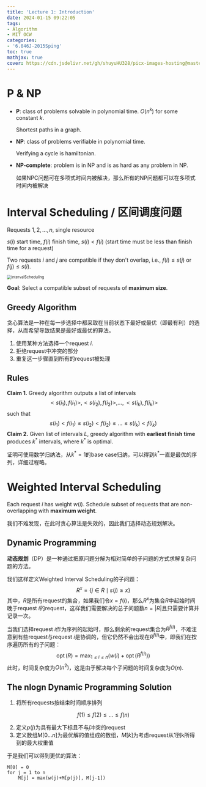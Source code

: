```yaml
---
title: 'Lecture 1: Introduction'
date: 2024-01-15 09:22:05
tags:
- Algorithm
- MIT OCW
categories:
- '6.046J-2015Sping'
toc: true
mathjax: true
cover: https://cdn.jsdelivr.net/gh/shuyuHU328/picx-images-hosting@master/image.66p91tli38s0.webp
---
```


# P & NP

- **P**: class of problems solvable in polynomial time. $O(n^k)$ for some constant $k$. 

  Shortest paths in a graph.

- **NP**: class of problems verifiable in polynomial time. 

  Verifying a cycle is hamiltonian.

- **NP-complete**: problem is in NP and is as hard as any problem in NP.

  如果NPC问题可在多项式时间内被解决，那么所有的NP问题都可以在多项式时间内被解决

# Interval Scheduling / 区间调度问题

Requests $1,2, . . . , n$, single resource

$s(i)$ start time, $f(i)$ finish time, $s(i) < f(i)$ (start time must be less than finish time for a request)

Two requests $i$ and $j$ are compatible if they don't overlap, i.e., $f(i) \le s(j)$ or $f(j) \le s(i)$.

<img src="https://cdn.jsdelivr.net/gh/shuyuHU328/picx-images-hosting@master/intervalScheduling.5vmv6e5bjes0.png" alt="intervalScheduling" style="zoom:70%;" />

**Goal**: Select a compatible subset of requests of **maximum size**.

## Greedy Algorithm

贪心算法是一种在每一步选择中都采取在当前状态下最好或最优（即最有利）的选择，从而希望导致结果是最好或最优的算法。

1. 使用某种方法选择一个request $i$.
2. 拒绝request中冲突的部分
3. 重复这一步骤直到所有的request被处理

## Rules

**Claim 1.** Greedy algorithm outputs a list of intervals
$$
< s(i_1), f(i_1)>, < s(i_2), f(i_2)>, . . . , < s(i_k), f(i_k) >
$$
such that
$$
s\left(i_{1}\right)<f\left(i_{1}\right) \leq s\left(i_{2}\right)<f\left(i_{2}\right) \leq \ldots \leq s\left(i_{k}\right)<f\left(i_{k}\right)
$$
**Claim 2.** Given list of intervals $L$, greedy algorithm with **earliest finish time** produces $k^\ast$ intervals, where $k^\ast$ is optimal.

证明可使用数学归纳法，从$k^\ast=1$的base case归纳，可以得到$k^\ast$一直是最优的序列，详细过程略。

# Weighted Interval Scheduling

Each request $i$ has weight $w(i)$. Schedule subset of requests that are non-overlapping with **maximum weight**.

我们不难发现，在此时贪心算法是失效的，因此我们选择动态规划解决。

## Dynamic Programming

**动态规划**（DP）是一种通过把原问题分解为相对简单的子问题的方式求解复杂问题的方法。

我们这样定义Weighted Interval Scheduling的子问题：
$$
R^{x}=\{j \in R \mid s(j) \geq x\}
$$
其中，$R$是所有request的集合，如果我们令$x=f(i)$，那么$R^{x}$为集合$R$中起始时间晚于request $i$的request，这样我们需要解决的总子问题数$n=|R|$且只需要计算并记录一次。

当我们选择request $i$作为序列的起始时，那么剩余的request集合为$R^{f(i)}$，不难注意到有些request与request $i$是协调的，但它仍然不会出现在$R^{f(i)}$中，即我们在按序遍历所有的子问题：
$$
\operatorname{opt}(R)=\max _{1 \leq i \leq n}\left(w(i)+\operatorname{opt}\left(R^{f(i)}\right)\right)
$$
此时，时间复杂度为$O(n^2)$，这是由于解决每个子问题的时间复杂度为$O(n)$.

## The nlogn Dynamic Programming Solution

1. 将所有requests按结束时间顺序排列

$$
f(1) \le f(2) \le ...\le f(n)
$$

2. 定义$p(j)$为具有最大下标且不与$j$冲突的request
2. 定义数组$M[0...n]$为最优解的值组成的数组，$M[k]$为考虑request从1到k所得到的最大权重值

于是我们可以得到更优的算法：

```pseudocode
M[0] = 0
for j = 1 to n
	M[j] = max(w(j)+M[p(j)], M[j-1])
```

